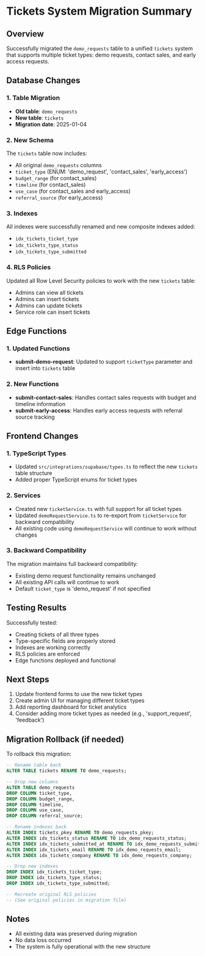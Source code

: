 # Tickets System Migration Summary

## Overview
Successfully migrated the `demo_requests` table to a unified `tickets` system that supports multiple ticket types: demo requests, contact sales, and early access requests.

## Database Changes

### 1. Table Migration
- **Old table**: `demo_requests`
- **New table**: `tickets`
- **Migration date**: 2025-01-04

### 2. New Schema
The `tickets` table now includes:
- All original `demo_requests` columns
- `ticket_type` (ENUM: 'demo_request', 'contact_sales', 'early_access')
- `budget_range` (for contact_sales)
- `timeline` (for contact_sales)
- `use_case` (for contact_sales and early_access)
- `referral_source` (for early_access)

### 3. Indexes
All indexes were successfully renamed and new composite indexes added:
- `idx_tickets_ticket_type`
- `idx_tickets_type_status`
- `idx_tickets_type_submitted`

### 4. RLS Policies
Updated all Row Level Security policies to work with the new `tickets` table:
- Admins can view all tickets
- Admins can insert tickets
- Admins can update tickets
- Service role can insert tickets

## Edge Functions

### 1. Updated Functions
- **submit-demo-request**: Updated to support `ticketType` parameter and insert into `tickets` table

### 2. New Functions
- **submit-contact-sales**: Handles contact sales requests with budget and timeline information
- **submit-early-access**: Handles early access requests with referral source tracking

## Frontend Changes

### 1. TypeScript Types
- Updated `src/integrations/supabase/types.ts` to reflect the new `tickets` table structure
- Added proper TypeScript enums for ticket types

### 2. Services
- Created new `ticketService.ts` with full support for all ticket types
- Updated `demoRequestService.ts` to re-export from `ticketService` for backward compatibility
- All existing code using `demoRequestService` will continue to work without changes

### 3. Backward Compatibility
The migration maintains full backward compatibility:
- Existing demo request functionality remains unchanged
- All existing API calls will continue to work
- Default `ticket_type` is 'demo_request' if not specified

## Testing Results

Successfully tested:
- Creating tickets of all three types
- Type-specific fields are properly stored
- Indexes are working correctly
- RLS policies are enforced
- Edge functions deployed and functional

## Next Steps

1. Update frontend forms to use the new ticket types
2. Create admin UI for managing different ticket types
3. Add reporting dashboard for ticket analytics
4. Consider adding more ticket types as needed (e.g., 'support_request', 'feedback')

## Migration Rollback (if needed)

To rollback this migration:
```sql
-- Rename table back
ALTER TABLE tickets RENAME TO demo_requests;

-- Drop new columns
ALTER TABLE demo_requests 
DROP COLUMN ticket_type,
DROP COLUMN budget_range,
DROP COLUMN timeline,
DROP COLUMN use_case,
DROP COLUMN referral_source;

-- Rename indexes back
ALTER INDEX tickets_pkey RENAME TO demo_requests_pkey;
ALTER INDEX idx_tickets_status RENAME TO idx_demo_requests_status;
ALTER INDEX idx_tickets_submitted_at RENAME TO idx_demo_requests_submitted_at;
ALTER INDEX idx_tickets_email RENAME TO idx_demo_requests_email;
ALTER INDEX idx_tickets_company RENAME TO idx_demo_requests_company;

-- Drop new indexes
DROP INDEX idx_tickets_ticket_type;
DROP INDEX idx_tickets_type_status;
DROP INDEX idx_tickets_type_submitted;

-- Recreate original RLS policies
-- (See original policies in migration file)
```

## Notes

- All existing data was preserved during migration
- No data loss occurred
- The system is fully operational with the new structure